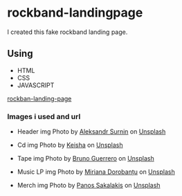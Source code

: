 # rockband-landingpage
I created this fake rockband landing page.

## Using 
- HTML
- CSS
- JAVASCRIPT

[rockban-landing-page](https://claudia118.github.io/rockband-landingpage/)


### Images i used and url 
- Header img
Photo by <a href="https://unsplash.com/pt-br/@franky4fingers?utm_source=unsplash&utm_medium=referral&utm_content=creditCopyText">Aleksandr Surnin</a> on <a href="https://unsplash.com/s/photos/rockband?utm_source=unsplash&utm_medium=referral&utm_content=creditCopyText">Unsplash</a>
  
- Cd img
Photo by <a href="https://unsplash.com/@keish_c?utm_source=unsplash&utm_medium=referral&utm_content=creditCopyText">Keisha</a> on <a href="https://unsplash.com/photos/SWSUetqJQh0?utm_source=unsplash&utm_medium=referral&utm_content=creditCopyText">Unsplash</a>
  
- Tape img
Photo by <a href="https://unsplash.com/@bdilla810?utm_source=unsplash&utm_medium=referral&utm_content=creditCopyText">Bruno Guerrero</a> on <a href="https://unsplash.com/photos/iZnHqKPfF7A?utm_source=unsplash&utm_medium=referral&utm_content=creditCopyText">Unsplash</a>

- Music LP img
Photo by <a href="https://unsplash.com/@mirianaa_?utm_source=unsplash&utm_medium=referral&utm_content=creditCopyText">Miriana Dorobanțu</a> on <a href="https://unsplash.com/s/photos/music-lp?utm_source=unsplash&utm_medium=referral&utm_content=creditCopyText">Unsplash</a>
  
- Merch img
Photo by <a href="https://unsplash.com/@meymigrou?utm_source=unsplash&utm_medium=referral&utm_content=creditCopyText">Panos Sakalakis</a> on <a href="https://unsplash.com/photos/WJQqRcirVag?utm_source=unsplash&utm_medium=referral&utm_content=creditCopyText">Unsplash</a>
  
